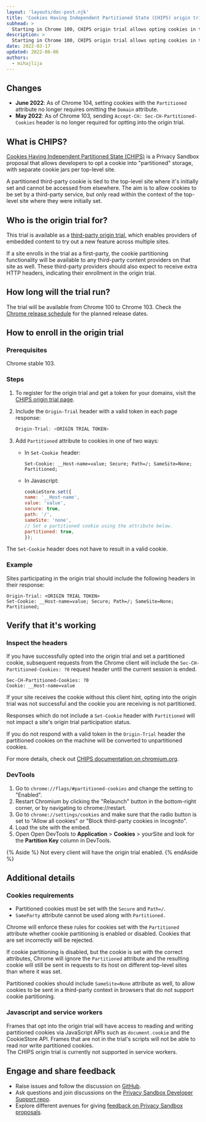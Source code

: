```yaml
---
layout: 'layouts/doc-post.njk'
title: 'Cookies Having Independent Partitioned State (CHIPS) origin trial'
subhead: >
  Starting in Chrome 100, CHIPS origin trial allows opting cookies in to "partitioned" storage, with a separate cookie jar per top-level site.
description: >
  Starting in Chrome 100, CHIPS origin trial allows opting cookies in to "partitioned" storage, with a separate cookie jar per top-level site. Partitioned cookies can be set by a third-party service, but only read within the context of the top-level site where they were initially set.
date: 2022-03-17
updated: 2022-06-06
authors:
  - mihajlija
---
```


## Changes

- **June 2022**:  As of Chrome 104, setting cookies with the `Partitioned` attribute no longer requires omitting the `Domain` attribute.
- **May 2022**: As of Chrome 103, sending `Accept-CH: Sec-CH-Partitioned-Cookies` header is no longer required for optting into the origin trial.


## What is CHIPS?

[Cookies Having Independent Partitioned State (CHIPS)](/docs/privacy-sandbox/chips/) is a Privacy Sandbox proposal that allows developers to opt a cookie into "partitioned" storage, with separate cookie jars per top-level site.

A partitioned third-party cookie is tied to the top-level site where it's initially set and cannot be accessed from elsewhere. The aim is to allow cookies to be set by a third-party service, but only read within the context of the top-level site where they were initially set.

## Who is the origin trial for?

This trial is available as a [third-party origin trial](/blog/third-party-origin-trials/), which enables providers of embedded content to try out a new feature across multiple sites.

If a site enrolls in the trial as a first-party, the cookie partitioning functionality will be available to any third-party content providers on that site as well. These third-party providers should also expect to receive extra HTTP headers, indicating their enrollment in the origin trial.

## How long will the trial run?

The trial will be available from Chrome 100 to Chrome 103. Check the [Chrome release schedule](https://chromiumdash.appspot.com/schedule) for the planned release dates.

## How to enroll in the origin trial

### Prerequisites

Chrome stable 103.

### Steps

1.  To register for the origin trial and get a token for your domains, visit the [CHIPS origin trial page](/origintrials/#/view_trial/1239615797433729025).

1.  Include the `Origin-Trial` header with a valid token in each page response:

    ```js
    Origin-Trial: <ORIGIN TRIAL TOKEN>
    ```

1.  Add `Partitioned` attribute to cookies in one of two ways:

    -   In `Set-Cookie `header:

        ```text
        Set-Cookie: __Host-name=value; Secure; Path=/; SameSite=None; Partitioned;
        ```

    -   In Javascript:

        ```js
        cookieStore.set({
        name: '__Host-name',
        value: 'value',
        secure: true,
        path: '/',
        sameSite: 'none',
        // Set a partitioned cookie using the attribute below.
        partitioned: true,
        });
        ```

The `Set-Cookie` header does not have to result in a valid cookie. 

### Example

Sites participating in the origin trial should include the following headers in their response:

```text
Origin-Trial: <ORIGIN TRIAL TOKEN>
Set-Cookie: __Host-name=value; Secure; Path=/; SameSite=None; Partitioned;
```

## Verify that it's working

### Inspect the headers

If you have successfully opted into the origin trial and set a partitioned cookie, subsequent requests from the Chrome client will include the `Sec-CH-Partitioned-Cookies: ?0` request header until the current session is ended.

```text
Sec-CH-Partitioned-Cookies: ?0
Cookie: __Host-name=value
```

If your site receives the cookie without this client hint, opting into the origin trial was not successful and the cookie you are receiving is not partitioned.

Responses which do not include a `Set-Cookie` header with `Partitioned` will not impact a site's origin trial participation status.

If you do not respond with a valid token in the `Origin-Trial` header the partitioned cookies on the machine will be converted to unpartitioned cookies.

For more details, check out [CHIPS documentation on chromium.org](https://www.chromium.org/updates/chips/).

### DevTools

1.  Go to `chrome://flags/#partitioned-cookies` and change the setting to "Enabled".
1.  Restart Chromium by clicking the "Relaunch" button in the bottom-right corner, or by navigating to chrome://restart.
1.  Go to `chrome://settings/cookies` and make sure that the radio button is set to "Allow all cookies" or "Block third-party cookies in Incognito".
1.  Load the site with the embed.
1.  Open Open DevTools to **Application** > **Cookies** > yourSite and look for the **Partition Key** column in DevTools.

{% Aside %}
Not every client will have the origin trial enabled.
{% endAside %}

## Additional details

### Cookies requirements

-   Partitioned cookies must be set with the `Secure` and `Path=/`. 
-   `SameParty` attribute cannot be used along with `Partitioned.`

Chrome will enforce these rules for cookies set with the `Partitioned` attribute whether cookie partitioning is enabled or disabled. Cookies that are set incorrectly will be rejected.

If cookie partitioning is disabled, but the cookie is set with the correct attributes, Chrome will ignore the  `Partitioned` attribute and the resulting cookie will still be sent in requests to its host on different top-level sites than where it was set.

Partitioned cookies should include `SameSite=None` attribute as well, to allow cookies to be sent in a third-party context in browsers that do not support cookie partitioning.

### Javascript and service workers

Frames that opt into the origin trial will have access to reading and writing partitioned cookies via JavaScript APIs such as `document.cookie` and the CookieStore API. Frames that are not in the trial's scripts will not be able to read nor write partitioned cookies.\
The CHIPS origin trial is currently not supported in service workers.

## Engage and share feedback

-   Raise issues and follow the discussion on [GitHub](https://github.com/WICG/CHIPS/issues).
-   Ask questions and join discussions on the [Privacy Sandbox Developer Support repo](https://github.com/GoogleChromeLabs/privacy-sandbox-dev-support).
-   Explore different avenues for giving [feedback on Privacy Sandbox proposals](/docs/privacy-sandbox/feedback/).
